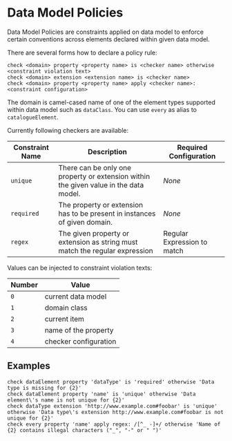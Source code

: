 # Data Model Policies

Data Model Policies are constraints applied on data model to enforce
certain conventions across elements declared within given data model.

There are several forms how to declare a policy rule:

    check <domain> property <property name> is <checker name> otherwise <constraint violation text>
    check <domain> extension <extension name> is <checker name>
    check <domain> property <property name> apply <checker name>: <constraint configuration>

The domain is camel-cased name of one of the element types supported within data model such as `dataClass`.
You can use `every` as alias to `catalogueElement`.

Currently following checkers are available:

| Constraint Name | Description                                                                            | Required Configuration
|-----------------|----------------------------------------------------------------------------------------|-----------------------------
| `unique`        | There can be only one property or extension within the given value in the data model.  | _None_
| `required`      | The property or extension has to be present in instances of given domain.              | _None_
| `regex`         | The given property or extension as string must match the regular expression            | Regular Expression to match

Values can be injected to constraint violation texts:

| Number | Value
|--------|----------------------------------------------------------------------------------------
| `0`    | current data model
| `1`    | domain class
| `2`    | current item
| `3`    | name of the property
| `4`    | checker configuration


## Examples


    check dataElement property 'dataType' is 'required' otherwise 'Data type is missing for {2}'
    check dataElement property 'name' is 'unique' otherwise 'Data element\'s name is not unique for {2}'
    check dataType extension 'http://www.example.com#foobar' is 'unique' otherwise 'Data type\'s extension http://www.example.com#foobar is not unique for {2}'
    check every property 'name' apply regex: /[^_ -]+/ otherwise 'Name of {2} contains illegal characters ("_", "-" or " ")'

